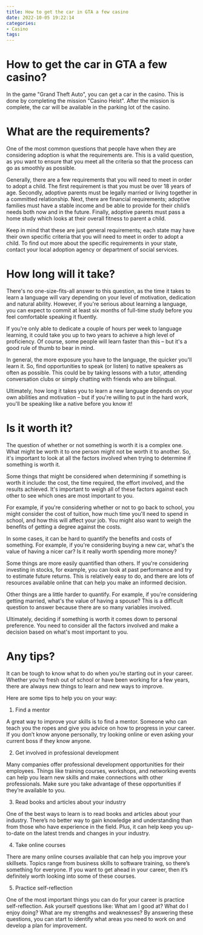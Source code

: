 ```yaml
---
title: How to get the car in GTA a few casino
date: 2022-10-05 19:22:14
categories:
- Casino
tags:
---
```



#  How to get the car in GTA a few casino?

In the game "Grand Theft Auto", you can get a car in the casino. This is done by completing the mission "Casino Heist". After the mission is complete, the car will be available in the parking lot of the casino.

#  What are the requirements?

One of the most common questions that people have when they are considering adoption is what the requirements are. This is a valid question, as you want to ensure that you meet all the criteria so that the process can go as smoothly as possible.

Generally, there are a few requirements that you will need to meet in order to adopt a child. The first requirement is that you must be over 18 years of age. Secondly, adoptive parents must be legally married or living together in a committed relationship. Next, there are financial requirements; adoptive families must have a stable income and be able to provide for their child’s needs both now and in the future. Finally, adoptive parents must pass a home study which looks at their overall fitness to parent a child.

Keep in mind that these are just general requirements; each state may have their own specific criteria that you will need to meet in order to adopt a child. To find out more about the specific requirements in your state, contact your local adoption agency or department of social services.

#  How long will it take?

There's no one-size-fits-all answer to this question, as the time it takes to learn a language will vary depending on your level of motivation, dedication and natural ability. However, if you're serious about learning a language, you can expect to commit at least six months of full-time study before you feel comfortable speaking it fluently.

If you're only able to dedicate a couple of hours per week to language learning, it could take you up to two years to achieve a high level of proficiency. Of course, some people will learn faster than this – but it's a good rule of thumb to bear in mind.

In general, the more exposure you have to the language, the quicker you'll learn it. So, find opportunities to speak (or listen) to native speakers as often as possible. This could be by taking lessons with a tutor, attending conversation clubs or simply chatting with friends who are bilingual.

Ultimately, how long it takes you to learn a new language depends on your own abilities and motivation – but if you're willing to put in the hard work, you'll be speaking like a native before you know it!

#  Is it worth it?

The question of whether or not something is worth it is a complex one. What might be worth it to one person might not be worth it to another. So, it's important to look at all the factors involved when trying to determine if something is worth it.

Some things that might be considered when determining if something is worth it include: the cost, the time required, the effort involved, and the results achieved. It's important to weigh all of these factors against each other to see which ones are most important to you.

For example, if you're considering whether or not to go back to school, you might consider the cost of tuition, how much time you'll need to spend in school, and how this will affect your job. You might also want to weigh the benefits of getting a degree against the costs.

In some cases, it can be hard to quantify the benefits and costs of something. For example, if you're considering buying a new car, what's the value of having a nicer car? Is it really worth spending more money?

Some things are more easily quantified than others. If you're considering investing in stocks, for example, you can look at past performance and try to estimate future returns. This is relatively easy to do, and there are lots of resources available online that can help you make an informed decision.

Other things are a little harder to quantify. For example, if you're considering getting married, what's the value of having a spouse? This is a difficult question to answer because there are so many variables involved.

Ultimately, deciding if something is worth it comes down to personal preference. You need to consider all the factors involved and make a decision based on what's most important to you.

#  Any tips?

It can be tough to know what to do when you’re starting out in your career. Whether you’re fresh out of school or have been working for a few years, there are always new things to learn and new ways to improve.

Here are some tips to help you on your way:

1. Find a mentor

A great way to improve your skills is to find a mentor. Someone who can teach you the ropes and give you advice on how to progress in your career. If you don’t know anyone personally, try looking online or even asking your current boss if they know anyone.

2. Get involved in professional development

Many companies offer professional development opportunities for their employees. Things like training courses, workshops, and networking events can help you learn new skills and make connections with other professionals. Make sure you take advantage of these opportunities if they’re available to you.

3. Read books and articles about your industry

One of the best ways to learn is to read books and articles about your industry. There’s no better way to gain knowledge and understanding than from those who have experience in the field. Plus, it can help keep you up-to-date on the latest trends and changes in your industry.

4. Take online courses

There are many online courses available that can help you improve your skillsets. Topics range from business skills to software training, so there’s something for everyone. If you want to get ahead in your career, then it’s definitely worth looking into some of these courses.

5. Practice self-reflection

One of the most important things you can do for your career is practice self-reflection. Ask yourself questions like: What am I good at? What do I enjoy doing? What are my strengths and weaknesses? By answering these questions, you can start to identify what areas you need to work on and develop a plan for improvement.